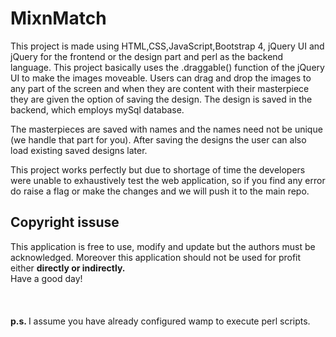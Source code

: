 <h1>MixnMatch</h1>
<div>
  <p>
    This project is made using HTML,CSS,JavaScript,Bootstrap 4, jQuery UI and jQuery for the frontend or the design part and perl as the backend language. This project basically uses the .draggable() function of the jQuery UI to make the images moveable. Users can drag and drop the images to any part of the screen and when they are content with their masterpiece they are given the option of saving the design.
    The design is saved in the backend, which employs mySql database. 
  </p>
  <p>The masterpieces are saved with names and the names need not be unique (we handle that part for you). After saving the designs the user can also load existing saved designs later.</p>
  <p>This project works perfectly but due to shortage of time the developers were unable to exhaustively test the web application, so if you find any error do raise a flag or make the changes and we will push it to the main repo.</p>
</div>
<div>
  <div><h2>Copyright issuse</h2></div>
  <div>
    This application is free to use, modify and update but the authors must be acknowledged. Moreover this application should not be used for profit either <b>directly or indirectly.</b>
  </div>
</div>
<div>Have a good day!</div>
<br><br><br>
<b>p.s. </b> I assume you have already configured wamp to execute perl scripts.
